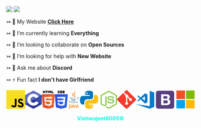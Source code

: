 
<img src="https://cdn.discordapp.com/attachments/846629298152013857/924539070447751168/WELCOME.png">
<img src="https://cdn.discordapp.com/attachments/899181942984048711/899676988070039562/Im_vishwajeet_4.png"/>

↣ 🔭 My Website [**Click Here**](https://vishwajeet.me)

↣ 🌱 I’m currently learning **Everything**

↣ 👯 I’m looking to collaborate on **Open Sources**

↣ 🤝 I’m looking for help with **New Website**

↣ 💬 Ask me about **Discord**

↣ ⚡ Fun fact **I don't have Girlfriend**


<img src="WELCOME (1).png"/>


<br>
<div align="center"><b><p style="color: #03fce3;">Vishwajeet8005©</p></b></div>
